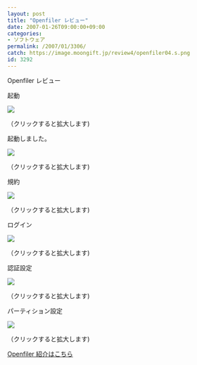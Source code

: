 ```yaml
---
layout: post
title: "Openfiler レビュー"
date: 2007-01-26T09:00:00+09:00
categories:
- ソフトウェア
permalink: /2007/01/3306/
catch: https://image.moongift.jp/review4/openfiler04.s.png
id: 3292
---
```

Openfiler レビュー  
<!--more-->

起動

  

[![](https://image.moongift.jp/review4/openfiler01.s.png)](https://image.moongift.jp/review4/openfiler01.png)  
  
（クリックすると拡大します)

  

起動しました。

  

[![](https://image.moongift.jp/review4/openfiler02.s.png)](https://image.moongift.jp/review4/openfiler02.png)  
  
（クリックすると拡大します)

  

規約

  

[![](https://image.moongift.jp/review4/openfiler03.s.png)](https://image.moongift.jp/review4/openfiler03.png)  
  
（クリックすると拡大します)

  

ログイン

  

[![](https://image.moongift.jp/review4/openfiler04.s.png)](https://image.moongift.jp/review4/openfiler04.png)  
  
（クリックすると拡大します)

  

認証設定

  

[![](https://image.moongift.jp/review4/openfiler05.s.png)](https://image.moongift.jp/review4/openfiler05.png)  
  
（クリックすると拡大します)

  

パーティション設定

  

[![](https://image.moongift.jp/review4/openfiler06.s.png)](https://image.moongift.jp/review4/openfiler06.png)  
  
（クリックすると拡大します)

  

[Openfiler 紹介はこちら](http://oss.moongift.jp/intro/i-3304.html)

